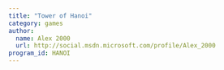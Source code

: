 ```yaml
---
title: "Tower of Hanoi"
category: games
author:
  name: Alex 2000
  url: http://social.msdn.microsoft.com/profile/Alex_2000
program_id: HANOI
---
```

